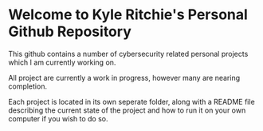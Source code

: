 <h1>Welcome to Kyle Ritchie's Personal Github Repository</h1>

This github contains a number of cybersecurity related personal projects which I am currently working on. 

All project are currently a work in progress, however many are nearing completion. 

Each project is located in its own seperate folder, along with a README file describing the current state of the project and how to run it on your own computer if you wish to do so. 
